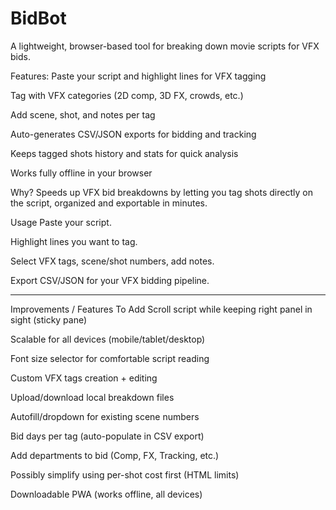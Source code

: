 # BidBot
A lightweight, browser-based tool for breaking down movie scripts for VFX bids.

Features:
Paste your script and highlight lines for VFX tagging

Tag with VFX categories (2D comp, 3D FX, crowds, etc.)

Add scene, shot, and notes per tag

Auto-generates CSV/JSON exports for bidding and tracking

Keeps tagged shots history and stats for quick analysis

Works fully offline in your browser

Why?
Speeds up VFX bid breakdowns by letting you tag shots directly on the script, organized and exportable in minutes.

Usage
Paste your script.

Highlight lines you want to tag.

Select VFX tags, scene/shot numbers, add notes.

Export CSV/JSON for your VFX bidding pipeline.


-----------------------------------------------------

Improvements / Features To Add
 Scroll script while keeping right panel in sight (sticky pane)

 Scalable for all devices (mobile/tablet/desktop)

 Font size selector for comfortable script reading

 Custom VFX tags creation + editing

 Upload/download local breakdown files

 Autofill/dropdown for existing scene numbers

 Bid days per tag (auto-populate in CSV export)

 Add departments to bid (Comp, FX, Tracking, etc.)

 Possibly simplify using per-shot cost first (HTML limits)

 Downloadable PWA (works offline, all devices)



